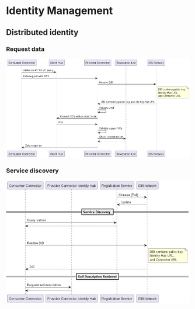 # Identity Management

## Distributed identity

### Request data

![Request Data](diagrams/data-request.png)

### Service discovery

![Service Discovery](diagrams/service-discovery.png)
